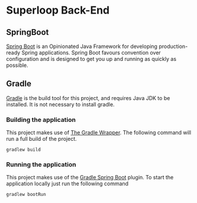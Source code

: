 # Superloop Back-End

## SpringBoot

[Spring Boot](https://projects.spring.io/spring-boot/) is an Opinionated Java Framework for developing production-ready
Spring applications. Spring Boot favours convention over configuration and is designed to get you up and running as
quickly as possible.

## Gradle

[Gradle](https://gradle.org/) is the build tool for this project, and requires Java JDK to be installed. It is not
necessary to install gradle.

### Building the application

This project makes use of [The Gradle Wrapper](https://docs.gradle.org/current/userguide/gradle_wrapper.html). The
following command will run a full build of the project.

    gradlew build

### Running the application

This project makes use of the
[Gradle Spring Boot](https://docs.spring.io/spring-boot/docs/current/reference/html/build-tool-plugins-gradle-plugin.html)
plugin. To start the application locally just run the following command

    gradlew bootRun
